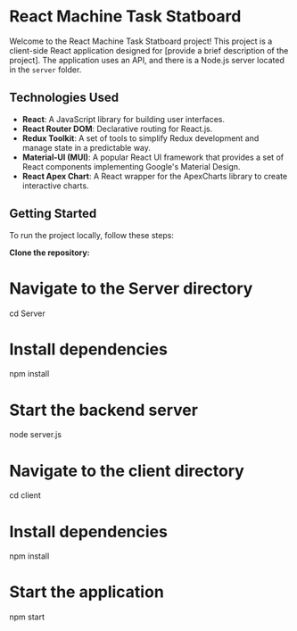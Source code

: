 # React Machine Task Statboard

Welcome to the React Machine Task Statboard project! This project is a client-side React application designed for [provide a brief description of the project]. The application uses an API, and there is a Node.js server located in the `server` folder.


## Technologies Used

- **React**: A JavaScript library for building user interfaces.
- **React Router DOM**: Declarative routing for React.js.
- **Redux Toolkit**: A set of tools to simplify Redux development and manage state in a predictable way.
- **Material-UI (MUI)**: A popular React UI framework that provides a set of React components implementing Google's Material Design.
- **React Apex Chart**: A React wrapper for the ApexCharts library to create interactive charts.

## Getting Started

To run the project locally, follow these steps:

 **Clone the repository:**
 
  # Navigate to the Server directory
cd Server
# Install dependencies
npm install
# Start the backend server
node server.js

 
# Navigate to the client directory
cd client
# Install dependencies
npm install
# Start the application
npm start
